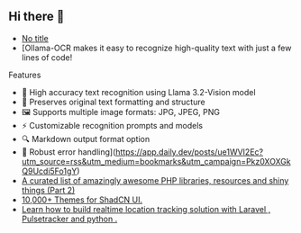 ## Hi there 👋

<!--
**ahmadmunib/ahmadmunib** is a ✨ _special_ ✨ repository because its `README.md` (this file) appears on your GitHub profile.

Here are some ideas to get you started:

- 🔭 I’m currently working on ...
- 🌱 I’m currently learning ...
- 👯 I’m looking to collaborate on ...
- 🤔 I’m looking for help with ...
- 💬 Ask me about ...
- 📫 How to reach me: ...
- 😄 Pronouns: ...
- ⚡ Fun fact: ...
-->

<!-- daily.dev BOOKMARKS:START -->
- [No title](https://app.daily.dev/posts/zNm9QXn8s?utm_source=rss&utm_medium=bookmarks&utm_campaign=Pkz0XOXGkQ9Ucdi5Fo1gY)
- [Ollama-OCR makes it easy to recognize high-quality text with just a few lines of code!

Features
- 🚀 High accuracy text recognition using Llama 3.2-Vision model
- 📝 Preserves original text formatting and structure
- 🖼️ Supports multiple image formats: JPG, JPEG, PNG
- ⚡️ Customizable recognition prompts and models
- 🔍 Markdown output format option
- 💪 Robust error handling](https://app.daily.dev/posts/ue1WVI2Ec?utm_source=rss&utm_medium=bookmarks&utm_campaign=Pkz0XOXGkQ9Ucdi5Fo1gY)
- [A curated list of amazingly awesome PHP libraries, resources and shiny things &lpar;Part 2&rpar;](https://app.daily.dev/posts/thqCDCMJk?utm_source=rss&utm_medium=bookmarks&utm_campaign=Pkz0XOXGkQ9Ucdi5Fo1gY)
- [10,000+ Themes for ShadCN UI.](https://app.daily.dev/posts/PxTx5c09L?utm_source=rss&utm_medium=bookmarks&utm_campaign=Pkz0XOXGkQ9Ucdi5Fo1gY)
- [Learn how to build realtime location tracking solution with Laravel , Pulsetracker and python .](https://app.daily.dev/posts/9XH7m0Cl1?utm_source=rss&utm_medium=bookmarks&utm_campaign=Pkz0XOXGkQ9Ucdi5Fo1gY)
<!-- daily.dev BOOKMARKS:END -->
